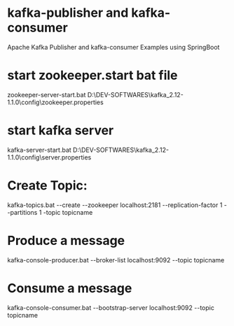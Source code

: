 # kafka-publisher and kafka-consumer
Apache Kafka Publisher and kafka-consumer Examples using SpringBoot

# start zookeeper.start bat file 
zookeeper-server-start.bat D:\DEV-SOFTWARES\kafka_2.12-1.1.0\config\zookeeper.properties

# start kafka server
kafka-server-start.bat D:\DEV-SOFTWARES\kafka_2.12-1.1.0\config\server.properties

# Create Topic:
kafka-topics.bat --create --zookeeper localhost:2181 --replication-factor 1 --partitions 1 -topic topicname

# Produce a message 
kafka-console-producer.bat --broker-list localhost:9092 --topic topicname

# Consume a message
kafka-console-consumer.bat --bootstrap-server localhost:9092 --topic topicname
